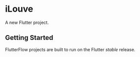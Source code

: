 # iLouve

A new Flutter project.

## Getting Started

FlutterFlow projects are built to run on the Flutter _stable_ release.
